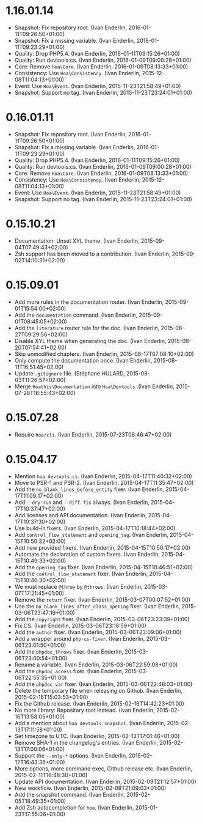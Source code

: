 # 1.16.01.14

  * Snapshot: Fix repository root. (Ivan Enderlin, 2016-01-11T09:26:50+01:00)
  * Snapshot: Fix a missing variable. (Ivan Enderlin, 2016-01-11T09:23:29+01:00)
  * Quality: Drop PHP5.4. (Ivan Enderlin, 2016-01-11T09:15:26+01:00)
  * Quality: Run devtools:cs. (Ivan Enderlin, 2016-01-09T09:00:28+01:00)
  * Core: Remove `Hoa\Core`. (Ivan Enderlin, 2016-01-09T08:13:33+01:00)
  * Consistency: Use `Hoa\Consistency`. (Ivan Enderlin, 2015-12-08T11:04:13+01:00)
  * Event: Use `Hoa\Event`. (Ivan Enderlin, 2015-11-23T21:58:49+01:00)
  * Snapshot: Support no tag. (Ivan Enderlin, 2015-11-23T23:24:01+01:00)

# 0.16.01.11

  * Snapshot: Fix repository root. (Ivan Enderlin, 2016-01-11T09:26:50+01:00)
  * Snapshot: Fix a missing variable. (Ivan Enderlin, 2016-01-11T09:23:29+01:00)
  * Quality: Drop PHP5.4. (Ivan Enderlin, 2016-01-11T09:15:26+01:00)
  * Quality: Run devtools:cs. (Ivan Enderlin, 2016-01-09T09:00:28+01:00)
  * Core: Remove `Hoa\Core`. (Ivan Enderlin, 2016-01-09T08:13:33+01:00)
  * Consistency: Use `Hoa\Consistency`. (Ivan Enderlin, 2015-12-08T11:04:13+01:00)
  * Event: Use `Hoa\Event`. (Ivan Enderlin, 2015-11-23T21:58:49+01:00)
  * Snapshot: Support no tag. (Ivan Enderlin, 2015-11-23T23:24:01+01:00)

# 0.15.10.21

  * Documentation: Unset XYL theme. (Ivan Enderlin, 2015-09-04T07:49:43+02:00)
  * Zsh support has been moved to a contribution. (Ivan Enderlin, 2015-09-02T14:10:31+02:00)

# 0.15.09.01

  * Add more rules in the documentation router. (Ivan Enderlin, 2015-09-01T15:54:00+02:00)
  * Add the `documentation` command. (Ivan Enderlin, 2015-09-01T08:45:05+02:00)
  * Add the `literature` router rule for the doc. (Ivan Enderlin, 2015-08-27T09:29:56+02:00)
  * Disable XYL theme when generating the doc. (Ivan Enderlin, 2015-08-20T07:54:41+02:00)
  * Skip unmodified chapters. (Ivan Enderlin, 2015-08-17T07:08:10+02:00)
  * Only compute the documentation once. (Ivan Enderlin, 2015-08-11T16:51:45+02:00)
  * Update `.gitignore` file. (Stéphane HULARD, 2015-08-03T11:26:57+02:00)
  * Merge `Hoathis\Documentation` into `Hoa\Devtools`. (Ivan Enderlin, 2015-07-28T16:55:43+02:00)

# 0.15.07.28

  * Require `hoa/cli`. (Ivan Enderlin, 2015-07-23T08:46:47+02:00)

# 0.15.04.17

  * Mention `hoa devtools:cs`. (Ivan Enderlin, 2015-04-17T11:40:32+02:00)
  * Move to PSR-1 and PSR-2. (Ivan Enderlin, 2015-04-17T11:35:47+02:00)
  * Add the `no_blank_lines_before_entity` fixer. (Ivan Enderlin, 2015-04-17T11:09:17+02:00)
  * Add `--dry-run` and `--diff`. `fix` always. (Ivan Enderlin, 2015-04-17T10:37:47+02:00)
  * Add licenses and API documentation. (Ivan Enderlin, 2015-04-17T10:37:30+02:00)
  * Use build-in fixers. (Ivan Enderlin, 2015-04-17T10:18:44+02:00)
  * Add `control_flow_statement` and `opening_tag`. (Ivan Enderlin, 2015-04-15T10:50:32+02:00)
  * Add new provided fixers. (Ivan Enderlin, 2015-04-15T10:50:17+02:00)
  * Automate the declaration of custom fixers. (Ivan Enderlin, 2015-04-15T10:49:33+02:00)
  * Add the `opening_tag` fixer. (Ivan Enderlin, 2015-04-15T10:46:51+02:00)
  * Add the `control_flow_statement` fixer. (Ivan Enderlin, 2015-04-15T10:46:30+02:00)
  * We must replace `@throw` by `@throws`. (Ivan Enderlin, 2015-03-07T17:21:45+01:00)
  * Remove the `return` fixer. (Ivan Enderlin, 2015-03-07T00:07:52+01:00)
  * Use the `no_blank_lines_after_class_opening` fixer. (Ivan Enderlin, 2015-03-06T23:47:19+01:00)
  * Add the `copyright` fixer. (Ivan Enderlin, 2015-03-06T23:23:39+01:00)
  * Fix CS. (Ivan Enderlin, 2015-03-06T23:18:59+01:00)
  * Add the `author` fixer. (Ivan Enderlin, 2015-03-06T23:09:06+01:00)
  * Add a wrapper around `php-cs-fixer`. (Ivan Enderlin, 2015-03-06T23:01:50+01:00)
  * Add the `phpdoc_throws` fixer. (Ivan Enderlin, 2015-03-06T23:00:54+01:00)
  * Rename a variable. (Ivan Enderlin, 2015-03-06T22:59:08+01:00)
  * Add the `phpdoc_access` fixer. (Ivan Enderlin, 2015-03-06T22:55:35+01:00)
  * Add the `phpdoc_var` fixer. (Ivan Enderlin, 2015-03-06T22:48:03+01:00)
  * Delete the temporary file when releasing on Github. (Ivan Enderlin, 2015-02-16T15:03:53+01:00)
  * Fix the Github release. (Ivan Enderlin, 2015-02-16T14:42:23+01:00)
  * No more library: Repository root instead. (Ivan Enderlin, 2015-02-16T13:58:05+01:00)
  * Add a mention about `hoa devtools:snapshot`. (Ivan Enderlin, 2015-02-13T17:11:58+01:00)
  * Set timezone to UTC. (Ivan Enderlin, 2015-02-13T17:01:46+01:00)
  * Remove SHA-1 in the changelog's entries. (Ivan Enderlin, 2015-02-13T17:00:06+01:00)
  * Support the `--only-*` options. (Ivan Enderlin, 2015-02-12T16:43:36+01:00)
  * More options, more command exec, Github release etc. (Ivan Enderlin, 2015-02-11T16:48:30+01:00)
  * Update API documentation. (Ivan Enderlin, 2015-02-09T21:12:57+01:00)
  * New workflow. (Ivan Enderlin, 2015-02-09T21:09:03+01:00)
  * Add the snapshot command. (Ivan Enderlin, 2015-02-05T18:49:35+01:00)
  * Add Zsh autocompletion for `hoa`. (Ivan Enderlin, 2015-01-23T17:55:06+01:00)

